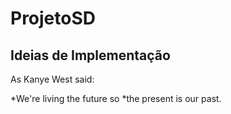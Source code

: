 # ProjetoSD

## Ideias de Implementação

As Kanye West said:

*We're living the future so
  *the present is our past.

